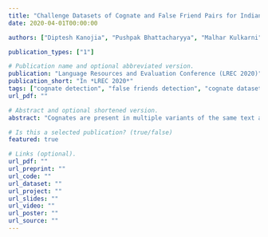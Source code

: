 ```yaml
---
title: "Challenge Datasets of Cognate and False Friend Pairs for Indian Languages"
date: 2020-04-01T00:00:00

authors: ["Diptesh Kanojia", "Pushpak Bhattacharyya", "Malhar Kulkarni", "Gholamreza Haffari" ]

publication_types: ["1"]

# Publication name and optional abbreviated version.
publication: "Language Resources and Evaluation Conference (LREC 2020)"
publication_short: "In *LREC 2020*"
tags: ["cognate detection", "false friends detection", "cognate dataset", "false friends dataset", "cross-lingual word embeddings", "embeddings", "resource", "theoretical"]
url_pdf: ""

# Abstract and optional shortened version.
abstract: "Cognates are present in multiple variants of the same text across different languages (e.g., hund in German and hound in English language mean dog). They pose a challenge to various Natural Language Processing (NLP) applications such as Machine Translation, Cross-lingual Sense Disambiguation, Computational Phylogenetics, and Information Retrieval. A possible solution to address this challenge is to identify cognates across language pairs. In this paper, we describe the creation of two cognate datasets for twelve Indian languages, namely Sanskrit, Hindi, Assamese, Oriya, Kannada, Gujarati, Tamil, Telugu, Punjabi, Bengali, Marathi, and Malayalam. We digitize the cognate data from an Indian language cognate dictionary and utilize linked Indian language Wordnets to generate cognate sets. Additionally, we use the Wordnet data to create a False Friends' dataset for eleven language pairs. We also evaluate the efficacy of our dataset using previously available baseline cognate detection approaches. We also perform a manual evaluation with the help of lexicographers and release the curated gold-standard dataset with this paper."

# Is this a selected publication? (true/false)
featured: true

# Links (optional).
url_pdf: ""
url_preprint: ""
url_code: ""
url_dataset: ""
url_project: ""
url_slides: ""
url_video: ""
url_poster: ""
url_source: ""
---
```

